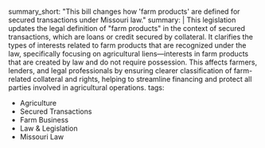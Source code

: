 summary_short: "This bill changes how 'farm products' are defined for secured transactions under Missouri law."
summary: |
  This legislation updates the legal definition of "farm products" in the context of secured transactions, which are loans or credit secured by collateral. It clarifies the types of interests related to farm products that are recognized under the law, specifically focusing on agricultural liens—interests in farm products that are created by law and do not require possession. This affects farmers, lenders, and legal professionals by ensuring clearer classification of farm-related collateral and rights, helping to streamline financing and protect all parties involved in agricultural operations.
tags:
  - Agriculture
  - Secured Transactions
  - Farm Business
  - Law & Legislation
  - Missouri Law
